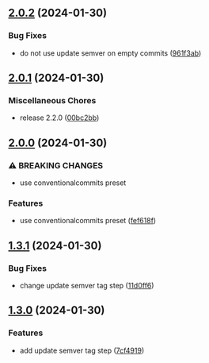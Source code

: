 ## [2.0.2](https://github.com/diplodoc-platform/documentation-template/compare/v2.0.1...v2.0.2) (2024-01-30)


### Bug Fixes

* do not use update semver on empty commits ([961f3ab](https://github.com/diplodoc-platform/documentation-template/commit/961f3ab22773578c0b953f14f165f786a6e2ee14))

## [2.0.1](https://github.com/diplodoc-platform/documentation-template/compare/v2.0.0...v2.0.1) (2024-01-30)


### Miscellaneous Chores

* release 2.2.0 ([00bc2bb](https://github.com/diplodoc-platform/documentation-template/commit/00bc2bb1774fede9373cd3d72ec2698c4700f03a))

## [2.0.0](https://github.com/diplodoc-platform/documentation-template/compare/v1.3.1...v2.0.0) (2024-01-30)


### ⚠ BREAKING CHANGES

* use conventionalcommits preset

### Features

* use conventionalcommits preset ([fef618f](https://github.com/diplodoc-platform/documentation-template/commit/fef618fad8c91fc1957b206350c7fb8734b9bd43))

## [1.3.1](https://github.com/diplodoc-platform/documentation-template/compare/v1.3.0...v1.3.1) (2024-01-30)


### Bug Fixes

* change update semver tag step ([11d0ff6](https://github.com/diplodoc-platform/documentation-template/commit/11d0ff60a59f393392d5bbfb2c719b845c13395b))

## [1.3.0](https://github.com/diplodoc-platform/documentation-template/compare/v1.2.0...v1.3.0) (2024-01-30)


### Features

* add update semver tag step ([7cf4919](https://github.com/diplodoc-platform/documentation-template/commit/7cf49196e8b5447d4522e64fca7115e4a825c2e4))

